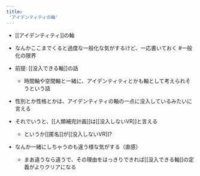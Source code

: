```yaml
---
title:
 'アイデンティティの軸'
---
```


- [[アイデンティティ]]の軸

- なんかここまでくると過度な一般化な気がするけど、一応書いておく #一般化の限界
- 前提: [[没入できる軸]]の話
    - 時間軸や空間軸と一緒に、アイデンティティとかも軸として考えられそうという話
- 性別とか性格とかは、アイデンティティの軸の一点に没入しているみたいに言える
- それでいうと、[[人類補完計画]]は[[没入しないVR]]と言える
    - というか[[匿名]]が[[没入しないVR]]?

- なんか一緒にしちゃうのも違う様な気がする（直感）
    - まあ違うなら違うで、その理由をはっきりできれば[[没入できる軸]]の定義がよりクリアになる
